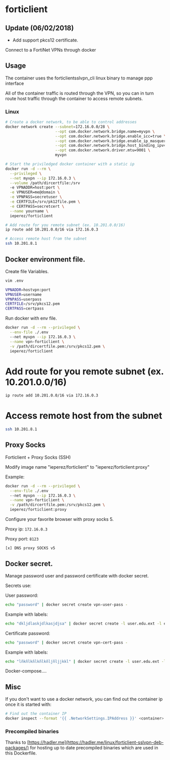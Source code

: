 # forticlient

## Update (06/02/2018)
-   Add support pkcs12 certificate.

Connect to a FortiNet VPNs through docker


## Usage

The container uses the forticlientsslvpn_cli linux binary to manage ppp interface

All of the container traffic is routed through the VPN, so you can in turn route host traffic through the container to access remote subnets.


### Linux

```bash
# Create a docker network, to be able to control addresses
docker network create --subnet=172.16.0.0/28 \
                      --opt com.docker.network.bridge.name=myvpn \
                      --opt com.docker.network.bridge.enable_icc=true \
                      --opt com.docker.network.bridge.enable_ip_masquerade=true \
                      --opt com.docker.network.bridge.host_binding_ipv4=0.0.0.0 \
                      --opt com.docker.network.driver.mtu=9001 \
                      myvpn

# Start the priviledged docker container with a static ip
docker run -d --rm \
  --privileged \
  --net myvpn --ip 172.16.0.3 \
  --volume /path/dircertfile:/srv
  -e VPNADDR=host:port \
  -e VPNUSER=me@domain \
  -e VPNPASS=secretuser \
  -e CERTFILE=/srv/pk12file.pem \
  -e CERTPASS=secretcert \
  --name yourname \
  ieperez/forticlient

# Add route for you remote subnet (ex. 10.201.0.0/16)
ip route add 10.201.0.0/16 via 172.16.0.3

# Access remote host from the subnet
ssh 10.201.8.1
```
## Docker environment file.

Create file Variables.

```bash
vim .env
```
```bash
VPNADDR=hostvpn:port
VPNUSER=username
VPNPASS=userpass
CERTFILE=/srv/pkcs12.pem
CERTPASS=certpass
```

Run docker with env file.

```bash
docker run -d --rm --privileged \
  --env-file ./.env
  --net myvpn --ip 172.16.0.3 \
  --name vpn-forticlient \
  -v /path/dircertfile.pem:/srv/pkcs12.pem \
  ieperez/forticlient
```
# Add route for you remote subnet (ex. 10.201.0.0/16)
```bash
ip route add 10.201.0.0/16 via 172.16.0.3
```
# Access remote host from the subnet
```bash
ssh 10.201.8.1
```

## Proxy Socks

Forticlient + Proxy Socks (SSH)

Modify image name "ieperez/forticlient" to "ieperez/forticlient:proxy"

Example:

```bash
docker run -d --rm --privileged \
  --env-file ./.env
  --net myvpn --ip 172.16.0.3 \
  --name vpn-forticlient \
  -v /path/dircertfile.pem:/srv/pkcs12.pem \
  ieperez/forticlient:proxy
```

Configure your favorite browser with proxy socks 5.

Proxy ip: `172.16.0.3`

Proxy port: `8123`

    [x] DNS proxy SOCKS v5

## Docker secret.

Manage password user and password certificate with docker secret.

Secrets use:

User password:
```bash
echo "password" | docker secret create vpn-user-pass -
```
Example with labels:
```bash
echo "dkljdlaskjdlkasjdjsa" | docker secret create -l user.edu.ext -l education -l forticlient vpn-user-edu-pass -
```

Certificate password:
```bash
echo "password" | docker secret create vpn-cert-pass -
```
Example with labels:
```bash
echo "lñkñlkñlkñlkñljñljjkkl" | docker secret create -l user.edu.ext -l pkcs12 -l education -l forticlient vpn-cert-edu-pass -
```

Docker-compose....

## Misc

If you don't want to use a docker network, you can find out the container ip once it is started with:
```bash
# Find out the container IP
docker inspect --format '{{ .NetworkSettings.IPAddress }}' <container>

```

### Precompiled binaries

Thanks to [https://hadler.me](https://hadler.me/linux/forticlient-sslvpn-deb-packages/) for hosting up to date precompiled binaries which are used in this Dockerfile.
